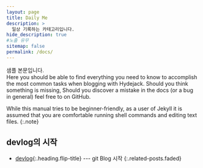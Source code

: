 ```yaml
---
layout: page
title: Daily Me
description: >
  일상 기록하는 카테고리입니다.
hide_description: true
#노출 유무
sitemap: false 
permalink: /docs/
---
```

샘플 본문입니다.<br>
Here you should be able to find everything you need to know to accomplish the most common tasks when blogging with Hydejack.
Should you think something is missing,
Should you discover a mistake in the docs (or a bug in general) feel free to on GitHub.

While this manual tries to be beginner-friendly, as a user of Jekyll it is assumed that you are comfortable running shell commands and editing text files.
{:.note}


## devlog의 시작
* [devlog]{:.heading.flip-title} --- git Blog 시작
{:.related-posts.faded}

[devlog]: ../devlog/_posts/2022-05-19-introducing-jyansoony-9.md
<!-- [upgrade]: upgrade.md
[config]: config.md
[basics]: basics.md
[writing]: writing.md
[scripts]: scripts.md
[build]: build.md
[advanced]: advanced.md
[LICENSE]: ../LICENSE.md
[NOTICE]: ../NOTICE.md
[CHANGELOG]: ../CHANGELOG.md -->
